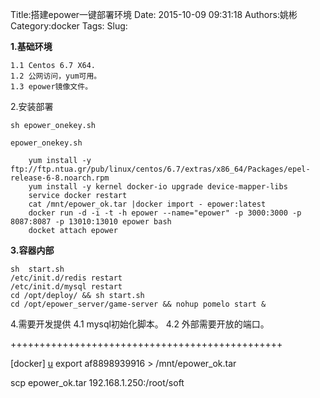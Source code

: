 Title:搭建epower一键部署环境
Date: 2015-10-09 09:31:18
Authors:姚彬 
Category:docker 
Tags: 
Slug: 


**1.基础环境**

	1.1 Centos 6.7 X64.
	1.2 公网访问，yum可用。
	1.3 epower镜像文件。
2.安装部署

	sh epower_onekey.sh

	epower_onekey.sh

		yum install -y ftp://ftp.ntua.gr/pub/linux/centos/6.7/extras/x86_64/Packages/epel-release-6-8.noarch.rpm
		yum install -y kernel docker-io upgrade device-mapper-libs
		service docker restart
		cat /mnt/epower_ok.tar |docker import - epower:latest
		docker run -d -i -t -h epower --name="epower" -p 3000:3000 -p 8087:8087 -p 13010:13010 epower bash
		docket attach epower

**3.容器内部**

	sh  start.sh
	/etc/init.d/redis restart
	/etc/init.d/mysql restart
	cd /opt/deploy/ && sh start.sh
	cd /opt/epower_server/game-server && nohup pomelo start &


4.需要开发提供
	4.1 mysql初始化脚本。
	4.2 外部需要开放的端口。
	
+++++++++++++++++++++++++++++++++++++++++++++++

[docker] [u] export af8898939916 > /mnt/epower_ok.tar

scp epower_ok.tar 192.168.1.250:/root/soft

[u]: http://thinker.vc

